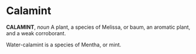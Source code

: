 # Calamint

**CALAMINT**, _noun_ A plant, a species of Melissa, or baum, an aromatic plant, and a weak corroborant.

Water-calamint is a species of Mentha, or mint.